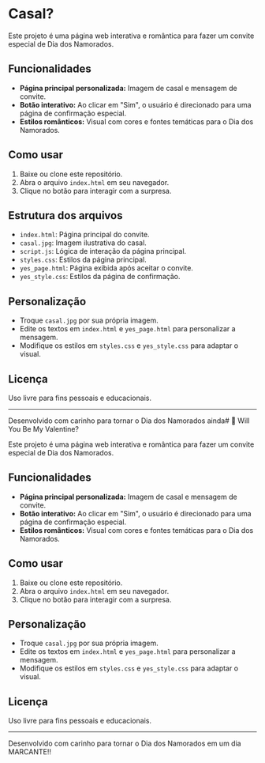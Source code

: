 # Casal?

Este projeto é uma página web interativa e romântica para fazer um convite especial de Dia dos Namorados.

## Funcionalidades

- **Página principal personalizada:** Imagem de casal e mensagem de convite.
- **Botão interativo:** Ao clicar em "Sim", o usuário é direcionado para uma página de confirmação especial.
- **Estilos românticos:** Visual com cores e fontes temáticas para o Dia dos Namorados.

## Como usar

1. Baixe ou clone este repositório.
2. Abra o arquivo `index.html` em seu navegador.
3. Clique no botão para interagir com a surpresa.

## Estrutura dos arquivos

- `index.html`: Página principal do convite.
- `casal.jpg`: Imagem ilustrativa do casal.
- `script.js`: Lógica de interação da página principal.
- `styles.css`: Estilos da página principal.
- `yes_page.html`: Página exibida após aceitar o convite.
- `yes_style.css`: Estilos da página de confirmação.

## Personalização

- Troque `casal.jpg` por sua própria imagem.
- Edite os textos em `index.html` e `yes_page.html` para personalizar a mensagem.
- Modifique os estilos em `styles.css` e `yes_style.css` para adaptar o visual.

## Licença

Uso livre para fins pessoais e educacionais.

---

Desenvolvido com carinho para tornar o Dia dos Namorados ainda# 💌 Will You Be My Valentine?

Este projeto é uma página web interativa e romântica para fazer um convite especial de Dia dos Namorados.

## Funcionalidades

- **Página principal personalizada:** Imagem de casal e mensagem de convite.
- **Botão interativo:** Ao clicar em "Sim", o usuário é direcionado para uma página de confirmação especial.
- **Estilos românticos:** Visual com cores e fontes temáticas para o Dia dos Namorados.

## Como usar

1. Baixe ou clone este repositório.
2. Abra o arquivo `index.html` em seu navegador.
3. Clique no botão para interagir com a surpresa.



## Personalização

- Troque `casal.jpg` por sua própria imagem.
- Edite os textos em `index.html` e `yes_page.html` para personalizar a mensagem.
- Modifique os estilos em `styles.css` e `yes_style.css` para adaptar o visual.

## Licença

Uso livre para fins pessoais e educacionais.

---

Desenvolvido com carinho para tornar o Dia dos Namorados em um dia MARCANTE!!
